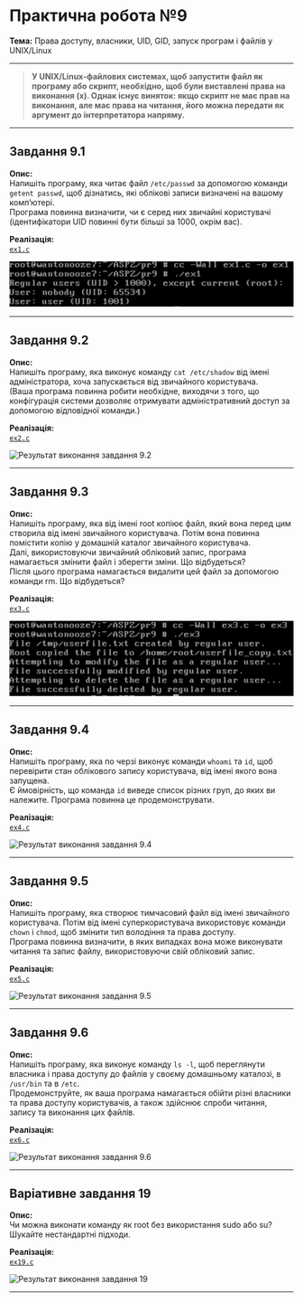 # Практична робота №9  
**Тема:** Права доступу, власники, UID, GID, запуск програм і файлів у UNIX/Linux

---

> **У UNIX/Linux-файлових системах, щоб запустити файл як програму або скрипт, необхідно, щоб були виставлені права на виконання (x). Однак існує виняток: якщо скрипт не має прав на виконання, але має права на читання, його можна передати як аргумент до інтерпретатора напряму.**

---

## Завдання 9.1

**Опис:**  
Напишіть програму, яка читає файл `/etc/passwd` за допомогою команди `getent passwd`, щоб дізнатись, які облікові записи визначені на вашому комп’ютері.  
Програма повинна визначити, чи є серед них звичайні користувачі (ідентифікатори UID повинні бути більші за 1000, окрім вас).

**Реалізація:**  
[`ex1.c`](ex1.c)

![Результат виконання завдання 9.1](images/ex1.png)

---

## Завдання 9.2

**Опис:**  
Напишіть програму, яка виконує команду `cat /etc/shadow` від імені адміністратора, хоча запускається від звичайного користувача.  
(Ваша програма повинна робити необхідне, виходячи з того, що конфігурація системи дозволяє отримувати адміністративний доступ за допомогою відповідної команди.)

**Реалізація:**  
[`ex2.c`](ex2.c)

![Результат виконання завдання 9.2](images/ex2.png)

---

## Завдання 9.3

**Опис:**  
Напишіть програму, яка від імені root копіює файл, який вона перед цим створила від імені звичайного користувача. Потім вона повинна помістити копію у домашній каталог звичайного користувача.  
Далі, використовуючи звичайний обліковий запис, програма намагається змінити файл і зберегти зміни. Що відбудеться?  
Після цього програма намагається видалити цей файл за допомогою команди rm. Що відбудеться?

**Реалізація:**  
[`ex3.c`](ex3.c)

![Результат виконання завдання 9.3](images/ex3.png)

---

## Завдання 9.4

**Опис:**  
Напишіть програму, яка по черзі виконує команди `whoami` та `id`, щоб перевірити стан облікового запису користувача, від імені якого вона запущена.  
Є ймовірність, що команда `id` виведе список різних груп, до яких ви належите. Програма повинна це продемонструвати.

**Реалізація:**  
[`ex4.c`](ex4.c)

![Результат виконання завдання 9.4](images/ex4.png)

---

## Завдання 9.5

**Опис:**  
Напишіть програму, яка створює тимчасовий файл від імені звичайного користувача. Потім від імені суперкористувача використовує команди `chown` і `chmod`, щоб змінити тип володіння та права доступу.  
Програма повинна визначити, в яких випадках вона може виконувати читання та запис файлу, використовуючи свій обліковий запис.

**Реалізація:**  
[`ex5.c`](ex5.c)

![Результат виконання завдання 9.5](images/ex5.png)

---

## Завдання 9.6

**Опис:**  
Напишіть програму, яка виконує команду `ls -l`, щоб переглянути власника і права доступу до файлів у своєму домашньому каталозі, в `/usr/bin` та в `/etc`.  
Продемонструйте, як ваша програма намагається обійти різні власники та права доступу користувачів, а також здійснює спроби читання, запису та виконання цих файлів.

**Реалізація:**  
[`ex6.c`](ex6.c)

![Результат виконання завдання 9.6](images/ex6.png)

---

## Варіативне завдання 19

**Опис:**  
Чи можна виконати команду як root без використання sudo або su? Шукайте нестандартні підходи.

**Реалізація:**  
[`ex19.c`](ex19.c)

![Результат виконання завдання 19](images/ex19.png)

---